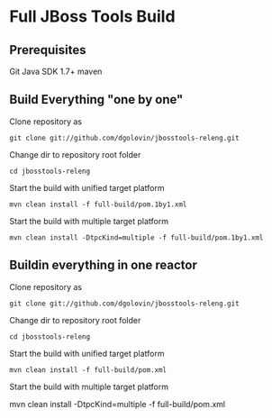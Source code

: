 
# Full JBoss Tools Build

## Prerequisites

Git
Java SDK 1.7+
maven

## Build Everything "one by one"

Clone repository as 

    git clone git://github.com/dgolovin/jbosstools-releng.git

Change dir to repository root folder

    cd jbosstools-releng

Start the build with unified target platform

    mvn clean install -f full-build/pom.1by1.xml 

Start the build with multiple target platform

    mvn clean install -DtpcKind=multiple -f full-build/pom.1by1.xml 

## Buildin everything in one reactor

Clone repository as 

    git clone git://github.com/dgolovin/jbosstools-releng.git

Change dir to repository root folder

    cd jbosstools-releng

Start the build with unified target platform

    mvn clean install -f full-build/pom.xml 

Start the build with multiple target platform

   mvn clean install -DtpcKind=multiple -f full-build/pom.xml 
